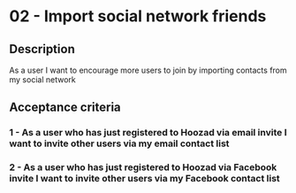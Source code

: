 # 02 - Import social network friends

## Description
As a user I want to encourage more users to join by importing contacts from my social network

## Acceptance criteria

### 1 - As a user who has just registered to Hoozad via email invite I want to invite other users via my email contact list

### 2 - As a user who has just registered to Hoozad via Facebook invite I want to invite other users via my Facebook contact list
